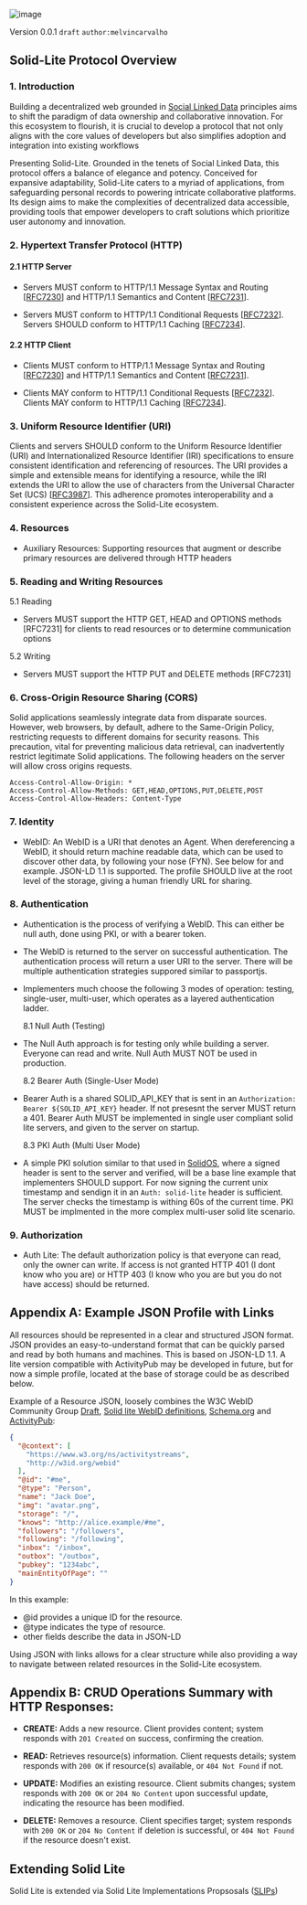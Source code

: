 ![image](https://github.com/solid-lite/draft-spec/assets/65864/d9b22bad-de6c-4f8a-97ec-827b1caafa56)

Version 0.0.1 `draft` `author:melvincarvalho`

## Solid-Lite Protocol Overview

### 1. Introduction

Building a decentralized web grounded in [Social Linked Data](https://solid.mit.edu/) principles aims to shift the paradigm of data ownership and collaborative innovation. For this ecosystem to flourish, it is crucial to develop a protocol that not only aligns with the core values of developers but also simplifies adoption and integration into existing workflows

Presenting Solid-Lite. Grounded in the tenets of Social Linked Data, this protocol offers a balance of elegance and potency. Conceived for expansive adaptability, Solid-Lite caters to a myriad of applications, from safeguarding personal records to powering intricate collaborative platforms. Its design aims to make the complexities of decentralized data accessible, providing tools that empower developers to craft solutions which prioritize user autonomy and innovation.

### 2. Hypertext Transfer Protocol (HTTP)

#### 2.1 HTTP Server

- Servers MUST conform to HTTP/1.1 Message Syntax and Routing [[RFC7230](https://solidproject.org/TR/protocol#bib-rfc7230)] and HTTP/1.1 Semantics and Content [[RFC7231](https://solidproject.org/TR/protocol#bib-rfc7231)].

- Servers MUST conform to HTTP/1.1 Conditional Requests [[RFC7232](https://solidproject.org/TR/protocol#bib-rfc7232)]. Servers SHOULD conform to HTTP/1.1 Caching [[RFC7234](https://solidproject.org/TR/protocol#bib-rfc7234)].

#### 2.2 HTTP Client

- Clients MUST conform to HTTP/1.1 Message Syntax and Routing [[RFC7230](https://solidproject.org/TR/protocol#bib-rfc7230)] and HTTP/1.1 Semantics and Content [[RFC7231](https://solidproject.org/TR/protocol#bib-rfc7231)].

- Clients MAY conform to HTTP/1.1 Conditional Requests [[RFC7232](https://solidproject.org/TR/protocol#bib-rfc7232)]. Clients MAY conform to HTTP/1.1 Caching [[RFC7234](https://solidproject.org/TR/protocol#bib-rfc7234)].

### 3. Uniform Resource Identifier (URI)

Clients and servers SHOULD conform to the Uniform Resource Identifier (URI) and Internationalized Resource Identifier (IRI) specifications to ensure consistent identification and referencing of resources. The URI provides a simple and extensible means for identifying a resource, while the IRI extends the URI to allow the use of characters from the Universal Character Set (UCS) [[RFC3987](https://solidproject.org/TR/protocol#bib-rfc3987)]. This adherence promotes interoperability and a consistent experience across the Solid-Lite ecosystem.

### 4. Resources

- Auxiliary Resources: Supporting resources that augment or describe primary resources are delivered through HTTP headers

### 5. Reading and Writing Resources

5.1 Reading

- Servers MUST support the HTTP GET, HEAD and OPTIONS methods [RFC7231] for clients to read resources or to determine communication options
  
5.2 Writing

- Servers MUST support the HTTP PUT and DELETE methods [RFC7231]

### 6. Cross-Origin Resource Sharing (CORS)

Solid applications seamlessly integrate data from disparate sources. However, web browsers, by default, adhere to the Same-Origin Policy, restricting requests to different domains for security reasons. This precaution, vital for preventing malicious data retrieval, can inadvertently restrict legitimate Solid applications. The following headers on the server will allow cross origins requests.

```
Access-Control-Allow-Origin: *
Access-Control-Allow-Methods: GET,HEAD,OPTIONS,PUT,DELETE,POST
Access-Control-Allow-Headers: Content-Type
```

### 7. Identity

- WebID: An WebID is a URI that denotes an Agent. When dereferencing a WebID, it should return machine readable data, which can be used to discover other data, by following your nose (FYN). See below for and example. JSON-LD 1.1 is supported. The profile SHOULD live at the root level of the storage, giving a human friendly URL for sharing.

### 8. Authentication

- Authentication is the process of verifying a WebID. This can either be null auth, done using PKI, or with a bearer token.
- The WebID is returned to the server on successful authentication. The authentication process will return a user URI to the server. There will be multiple authentication strategies suppored similar to passportjs.
- Implementers much choose the following 3 modes of operation: testing, single-user, multi-user, which operates as a layered authentication ladder.

  8.1 Null Auth (Testing)

- The Null Auth approach is for testing only while building a server. Everyone can read and write. Null Auth MUST NOT be used in production.

  8.2 Bearer Auth (Single-User Mode)

- Bearer Auth is a shared SOLID_API_KEY that is sent in an `Authorization: Bearer ${SOLID_API_KEY}` header. If not presesnt the server MUST return a 401. Bearer Auth MUST be implemented in single user compliant solid lite servers, and given to the server on startup.

  8.3 PKI Auth (Multi User Mode)

- A simple PKI solution similar to that used in [SolidOS](https://github.com/SolidOS/solid-ui/blob/main/src/chat/keys.ts), where a signed header is sent to the server and verified, will be a base line example that implementers SHOULD support. For now signing the current unix timestamp and sendign it in an `Auth: solid-lite` header is sufficient. The server checks the timestamp is withing 60s of the current time. PKI MUST be implmented in the more complex multi-user solid lite scenario.

### 9. Authorization

- Auth Lite: The default authorization policy is that everyone can read, only the owner can write. If access is not granted HTTP 401 (I dont know who you are) or HTTP 403 (I know who you are but you do not have access) should be returned.

## Appendix A: Example JSON Profile with Links

All resources should be represented in a clear and structured JSON format. JSON provides an easy-to-understand format that can be quickly parsed and read by both humans and machines. This is based on JSON-LD 1.1. A lite version compatible with ActivityPub may be developed in future, but for now a simple profile, located at the base of storage could be as described below.

Example of a Resource JSON, loosely combines the W3C WebID Community Group [Draft](https://w3c.github.io/WebID/working_documents/webid-core-jacopo.html), [Solid lite WebID definitions](https://solid-lite.github.io/WebID/spec/identity/), [Schema.org](https://developers.google.com/search/updates#february-2024) and [ActivityPub](https://www.w3.org/TR/activitypub/):

```json
{
  "@context": [
    "https://www.w3.org/ns/activitystreams",
    "http://w3id.org/webid"
  ],
  "@id": "#me",
  "@type": "Person",
  "name": "Jack Doe",
  "img": "avatar.png",
  "storage": "/",
  "knows": "http://alice.example/#me",
  "followers": "/followers",
  "following": "/following",
  "inbox": "/inbox",
  "outbox": "/outbox",
  "pubkey": "1234abc",
  "mainEntityOfPage": ""
}
```

In this example:

- @id provides a unique ID for the resource.
- @type indicates the type of resource.
- other fields describe the data in JSON-LD

Using JSON with links allows for a clear structure while also providing a way to navigate between related resources in the Solid-Lite ecosystem.

## Appendix B: **CRUD Operations Summary with HTTP Responses:**

- **CREATE:** Adds a new resource. Client provides content; system responds with `201 Created` on success, confirming the creation.

- **READ:** Retrieves resource(s) information. Client requests details; system responds with `200 OK` if resource(s) available, or `404 Not Found` if not.

- **UPDATE:** Modifies an existing resource. Client submits changes; system responds with `200 OK` or `204 No Content` upon successful update, indicating the resource has been modified.

- **DELETE:** Removes a resource. Client specifies target; system responds with `200 OK` or `204 No Content` if deletion is successful, or `404 Not Found` if the resource doesn't exist.

## Extending Solid Lite

Solid Lite is extended via Solid Lite Implementations Propsosals ([SLIPs](https://solid-lite.github.io/slips/))
